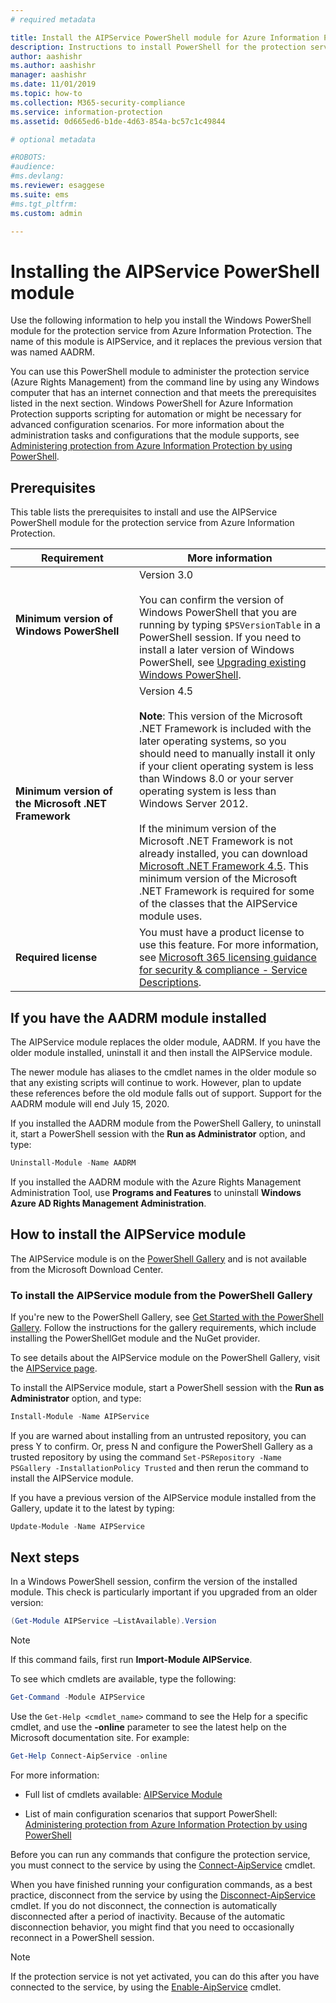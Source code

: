 ```yaml
---
# required metadata

title: Install the AIPService PowerShell module for Azure Information Protection
description: Instructions to install PowerShell for the protection service from Azure Information Protection. The name of this module is AIPService.
author: aashishr
ms.author: aashishr
manager: aashishr
ms.date: 11/01/2019
ms.topic: how-to
ms.collection: M365-security-compliance
ms.service: information-protection
ms.assetid: 0d665ed6-b1de-4d63-854a-bc57c1c49844

# optional metadata

#ROBOTS:
#audience:
#ms.devlang:
ms.reviewer: esaggese
ms.suite: ems
#ms.tgt_pltfrm:
ms.custom: admin

---
```


# Installing the AIPService PowerShell module



Use the following information to help you install the Windows PowerShell module for the protection service from Azure Information Protection. The name of this module is AIPService, and it replaces the previous version that was named AADRM.

You can use this PowerShell module to administer the protection service (Azure Rights Management) from the command line by using any Windows computer that has an internet connection and that meets the prerequisites listed in the next section. Windows PowerShell for Azure Information Protection supports scripting for automation or might be necessary for advanced configuration scenarios. For more information about the administration tasks and configurations that the module supports, see [Administering protection from Azure Information Protection by using PowerShell](administer-powershell.md).

## Prerequisites

This table lists the prerequisites to install and use the AIPService PowerShell module for the protection service from Azure Information Protection.

|Requirement|More information|
|---------------|--------------------|
|**Minimum version of Windows PowerShell**|Version 3.0 <br><br>You can confirm the version of Windows PowerShell that you are running by typing `$PSVersionTable` in a PowerShell session. If you need to install a later version of Windows PowerShell, see [Upgrading existing Windows PowerShell](/powershell/scripting/install/microsoft-update-faq).|
|**Minimum version of the Microsoft .NET Framework**|Version 4.5<br /><br>**Note**: This version of the Microsoft .NET Framework is included with the later operating systems, so you should  need to manually install it only if your client operating system is less than Windows 8.0 or your server operating system is less than Windows Server 2012. <br><br>If the minimum version of the  Microsoft .NET Framework is not already installed, you can download [Microsoft .NET Framework 4.5](https://www.microsoft.com/download/details.aspx?id=30653). This minimum version of the Microsoft .NET Framework is required for some of the classes that the AIPService module uses.|
|**Required license** | You must have a product license to use this feature. For more information, see [Microsoft 365 licensing guidance for security & compliance - Service Descriptions](/office365/servicedescriptions/microsoft-365-service-descriptions/microsoft-365-tenantlevel-services-licensing-guidance/microsoft-365-security-compliance-licensing-guidance#information-protection). |

## If you have the AADRM module installed

The AIPService module replaces the older module, AADRM. If you have the older module installed, uninstall it and then install the AIPService module.

The newer module has aliases to the cmdlet names in the older module so that any existing scripts will continue to work. However, plan to update these references before the old module falls out of support. Support for the AADRM module will end July 15, 2020.

If you installed the AADRM module from the PowerShell Gallery, to uninstall it, start a PowerShell session with the **Run as Administrator** option, and type:

```PowerShell
Uninstall-Module -Name AADRM
```

If you installed the AADRM module with the Azure Rights Management Administration Tool, use **Programs and Features** to uninstall **Windows Azure AD Rights Management Administration**.

## How to install the AIPService module

The AIPService module is on the [PowerShell Gallery](https://www.powershellgallery.com/) and is not available from the Microsoft Download Center.

### To install the AIPService module from the PowerShell Gallery

If you're new to the PowerShell Gallery, see [Get Started with the PowerShell Gallery](/powershell/scripting/gallery/getting-started). Follow the instructions for the gallery requirements, which include installing the PowerShellGet module and the NuGet provider.

To see details about the AIPService module on the PowerShell Gallery, visit the [AIPService page](https://www.powershellgallery.com/packages/AIPService).

To install the AIPService module, start a PowerShell session with the **Run as Administrator** option, and type:

```PowerShell
Install-Module -Name AIPService
```

If you are warned about installing from an untrusted repository, you can press Y to confirm. Or, press N and configure the PowerShell Gallery as a trusted repository by using the command `Set-PSRepository -Name PSGallery -InstallationPolicy Trusted` and then rerun the command to install the AIPService module.  

If you have a previous version of the AIPService module installed from the Gallery, update it to the latest by typing:

```PowerShell
Update-Module -Name AIPService
```

## Next steps

In a Windows PowerShell session, confirm the version of the installed module. This check is particularly important if you upgraded from an older version:

```PowerShell
(Get-Module AIPService –ListAvailable).Version
```

> [!NOTE]
> If this command fails, first run **Import-Module AIPService**.
> 

To see which cmdlets are available, type the following:

```Powershell
Get-Command -Module AIPService
```

Use the `Get-Help <cmdlet_name>` command to see the Help for a specific cmdlet, and use the **-online** parameter to see the latest help on the Microsoft documentation site. For example:

```PowerShell
Get-Help Connect-AipService -online
```

For more information:

- Full list of cmdlets available: [AIPService Module](/powershell/module/aipservice/)

- List of main configuration scenarios that support PowerShell: [Administering protection from Azure Information Protection by using PowerShell](administer-powershell.md)

Before you can run any commands that configure the protection service, you must connect to the service by using the [Connect-AipService](/powershell/module/aipservice/connect-aipservice) cmdlet.

When you have finished running your configuration commands, as a best practice, disconnect from the service by using the [Disconnect-AipService](/powershell/module/aipservice/disconnect-aipservice) cmdlet. If you do not disconnect, the connection is automatically disconnected after a period of inactivity. Because of the automatic disconnection behavior, you might find that you need to occasionally reconnect in a PowerShell session.

> [!NOTE]
> If the protection service is not yet activated, you can do this after you have connected to the service, by using the [Enable-AipService](/powershell/module/aipservice/enable-aipservice) cmdlet.

